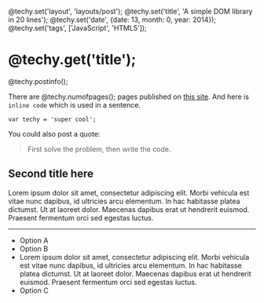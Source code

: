@techy.set('layout', 'layouts/post');
@techy.set('title', 'A simple DOM library in 20 lines');
@techy.set('date', {date: 13, month: 0, year: 2014});
@techy.set('tags', ['JavaScript', 'HTML5']);

# @techy.get('title');

@techy.postinfo();

There are @techy.numofpages(); pages published on [this site](/). And here is `inline code` which is used in a sentence.

	var techy = 'super cool';

You could also post a quote:

> First solve the problem, then write the code.

## Second title here

Lorem ipsum dolor sit amet, consectetur adipiscing elit. Morbi vehicula est vitae nunc dapibus, id ultricies arcu elementum. In hac habitasse platea dictumst. Ut at laoreet dolor. Maecenas dapibus erat ut hendrerit euismod. Praesent fermentum orci sed egestas luctus. 

- - -

* Option A
* Option B
* Lorem ipsum dolor sit amet, consectetur adipiscing elit. Morbi vehicula est vitae nunc dapibus, id ultricies arcu elementum. In hac habitasse platea dictumst. Ut at laoreet dolor. Maecenas dapibus erat ut hendrerit euismod. Praesent fermentum orci sed egestas luctus. 
* Option C